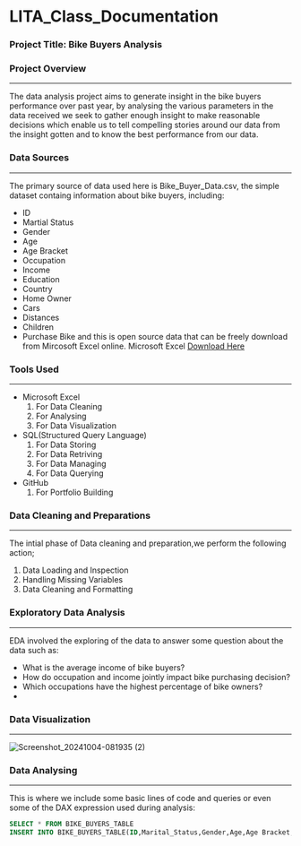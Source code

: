 
# LITA_Class_Documentation

### Project Title: Bike Buyers Analysis

### Project Overview
---
The data analysis project aims to generate insight in the bike buyers performance over past year, by analysing the various parameters in the data received we seek to gather enough insight to make reasonable decisions which enable us to tell compelling stories around our data from the insight gotten and to know the best performance from our data.

### Data Sources
---
The primary source of data used here is Bike_Buyer_Data.csv, the simple dataset containg information about bike buyers,  including:
- ID
- Martial Status
- Gender
- Age
- Age Bracket
- Occupation
- Income
- Education
- Country
- Home Owner
- Cars
- Distances
- Children
- Purchase Bike
and this is open source data that can be freely download from Mircosoft Excel online. Microsoft Excel [Download Here](https://www.mircosoft.com)
### Tools Used
---
- Microsoft Excel
  1. For Data Cleaning
  2. For Analysing
  3. For Data Visualization
- SQL(Structured Query Language)
  1. For Data Storing
  2. For Data Retriving
  3. For Data Managing
  4. For Data Querying
- GitHub
  1. For Portfolio Building

### Data Cleaning and Preparations
---
The intial phase of Data cleaning and preparation,we perform the following action;
 1. Data Loading and Inspection
 2. Handling Missing Variables
 3. Data Cleaning and Formatting

### Exploratory Data Analysis
---
EDA involved the exploring of the data to answer some question about the data such as:
- What is the average income of bike buyers?
- How do occupation and income jointly impact bike purchasing decision?
- Which occupations have the highest percentage of bike owners?
- 
### Data Visualization
---
![Screenshot_20241004-081935 (2)](https://github.com/user-attachments/assets/d2104c34-8296-4722-9a65-a068204f61e4)


### Data Analysing
---
This is where we include some basic lines of code and queries or even some of the DAX expression used during analysis:
```SQL
SELECT * FROM BIKE_BUYERS_TABLE
INSERT INTO BIKE_BUYERS_TABLE(ID,Marital_Status,Gender,Age,Age Bracket,Occupation,Income,Education,Country,Home_Owner,Cars,Distances,Children,Purchase_Bike)












